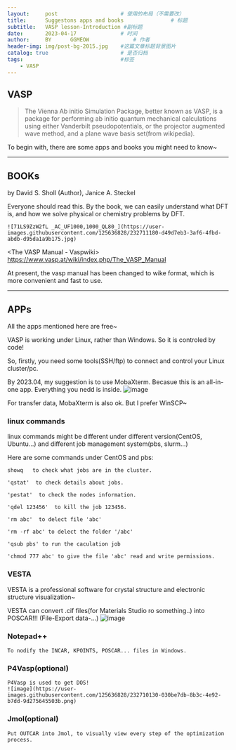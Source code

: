 ```yaml
---
layout:     post   				    # 使用的布局（不需要改）
title:      Suggestons apps and books 				# 标题 
subtitle:   VASP lesson-Introduction #副标题
date:       2023-04-17 				# 时间
author:     BY 		GGMEOW				# 作者
header-img: img/post-bg-2015.jpg 	#这篇文章标题背景图片
catalog: true 						# 是否归档
tags:								#标签
    - VASP
---
```


## VASP

>The Vienna Ab initio Simulation Package, better known as VASP, is a package for performing ab initio quantum mechanical calculations using either Vanderbilt pseudopotentials, or the projector augmented wave method, and a plane wave basis set(from wikipedia).

To begin with, there are some apps and books you might need to know~

***

## BOOKs
<Density Functional Theory: A Practical Introduction> by David S. Sholl (Author), Janice A. Steckel 

Everyone should read this. By the book, we can easily understand what DFT is, and how we solve physical or chemistry problems by DFT.
    
    ![71LS9ZzW2fL _AC_UF1000,1000_QL80_](https://user-images.githubusercontent.com/125636828/232711180-d49d7eb3-3af6-4fbd-abdb-d95da1a9b175.jpg)
    

<The VASP Manual - Vaspwiki> https://www.vasp.at/wiki/index.php/The_VASP_Manual
    
At present, the vasp manual has been changed to wike format, which is more convenient and fast to use.

***
## APPs

All the apps mentioned here are free~     
    
VASP is working under Linux, rather than Windows. So it is controled by code!
    
So, firstly, you need some tools(SSH/ftp) to connect and control your Linux cluster/pc.
    
By 2023.04, my suggestion is to use MobaXterm. Becasue this is an all-in-one app. Everything you nedd is inside. 
    ![image](https://user-images.githubusercontent.com/125636828/232707391-1c903128-6bc3-433a-a955-33624c0decb7.png)
    
For transfer data, MobaXterm is also ok. But I prefer WinSCP~
    
### linux commands 
linux commands might be different under different version(CentOS, Ubuntu...) and different job management system(pbs, slurm...)
    
Here are some commands under CentOS and pbs:
    
    showq   to check what jobs are in the cluster.
    
    'qstat'  to check details about jobs.
    
    'pestat'  to check the nodes information.
    
    'qdel 123456'  to kill the job 123456.
    
    'rm abc'  to delect file 'abc'
    
    'rm -rf abc' to delect the folder '/abc'
    
    'qsub pbs' to run the caculation job
    
    'chmod 777 abc' to give the file 'abc' read and write permissions.
    
### VESTA
VESTA is a professional software for crystal structure and electronic structure visualization~
    
VESTA can convert .cif files(for Materials Studio ro something..) into POSCAR!!!  (File-Export data-...)
    ![image](https://user-images.githubusercontent.com/125636828/232709611-92fdbc8b-1b81-4c9c-bfd2-6b5148a91bb9.png)
    
### Notepad++
    To nodify the INCAR, KPOINTS, POSCAR... files in Windows.
  
### P4Vasp(optional)
    P4Vasp is used to get DOS!
    ![image](https://user-images.githubusercontent.com/125636828/232710130-030be7db-8b3c-4e92-b7dd-9d275645503b.png)

### Jmol(optional)
    Put OUTCAR into Jmol, to visually view every step of the optimization process.
